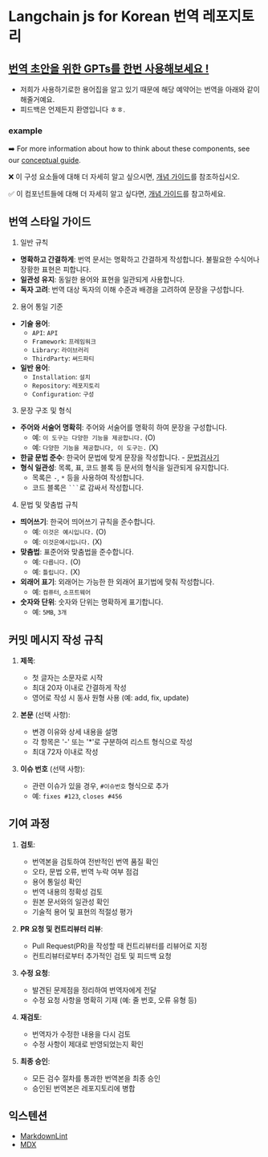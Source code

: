 # Langchain js for Korean 번역 레포지토리

## [번역 초안을 위한 GPTs를 한번 사용해보세요 !](https://chatgpt.com/g/g-HKKcizSKs-draft-translation-for-langchain-korean)

- 저희가 사용하기로한 용어집을 알고 있기 때문에 해당 예약어는 번역을 아래와 같이 해줄거예요.
- 피드백은 언제든지 환영입니다 ㅎㅎ.

### example  

➡️ For more information about how to think about these components, see our [conceptual guide](../../docs/concepts/#agents).

❌  이 구성 요소들에 대해 더 자세히 알고 싶으시면, [개념 가이드](../../docs/concepts/#agents)를 참조하십시오.

✅ 이 컴포넌트들에 대해 더 자세히 알고 싶다면, [개념 가이드](../../docs/concepts/#agents)를 참고하세요.

## 번역 스타일 가이드

1. 일반 규칙

- **명확하고 간결하게**: 번역 문서는 명확하고 간결하게 작성합니다. 불필요한 수식어나 장황한 표현은 피합니다.
- **일관성 유지**: 동일한 용어와 표현을 일관되게 사용합니다.
- **독자 고려**: 번역 대상 독자의 이해 수준과 배경을 고려하여 문장을 구성합니다.

2. 용어 통일 기준

- **기술 용어**:
  - `API`: `API`
  - `Framework`: `프레임워크`
  - `Library`: `라이브러리`
  - `ThirdParty`: `써드파티`
- **일반 용어**:
  - `Installation`: `설치`
  - `Repository`: `레포지토리`
  - `Configuration`: `구성`

3. 문장 구조 및 형식

- **주어와 서술어 명확히**: 주어와 서술어를 명확히 하여 문장을 구성합니다.
  - 예: `이 도구는 다양한 기능을 제공합니다.` (O)
  - 예: `다양한 기능을 제공합니다, 이 도구는.` (X)
- **한글 문법 준수**: 한국어 문법에 맞게 문장을 작성합니다. - [문법검사기](http://speller.cs.pusan.ac.kr/)
- **형식 일관성**: 목록, 표, 코드 블록 등 문서의 형식을 일관되게 유지합니다.
  - 목록은 `-`, `*` 등을 사용하여 작성합니다.
  - 코드 블록은 ` ``` `로 감싸서 작성합니다.

4. 문법 및 맞춤법 규칙

- **띄어쓰기**: 한국어 띄어쓰기 규칙을 준수합니다.
  - 예: `이것은 예시입니다.` (O)
  - 예: `이것은예시입니다.` (X)
- **맞춤법**: 표준어와 맞춤법을 준수합니다.
  - 예: `다릅니다.` (O)
  - 예: `틀립니다.` (X)
- **외래어 표기**: 외래어는 가능한 한 외래어 표기법에 맞춰 작성합니다.
  - 예: `컴퓨터`, `소프트웨어`
- **숫자와 단위**: 숫자와 단위는 명확하게 표기합니다.
  - 예: `5MB`, `3개`

## 커밋 메시지 작성 규칙

1. **제목**:

   - 첫 글자는 소문자로 시작
   - 최대 20자 이내로 간결하게 작성
   - 영어로 작성 시 동사 원형 사용 (예: add, fix, update)

2. **본문** (선택 사항):

   - 변경 이유와 상세 내용을 설명
   - 각 항목은 '-' 또는 '\*'로 구분하여 리스트 형식으로 작성
   - 최대 72자 이내로 작성

3. **이슈 번호** (선택 사항):
   - 관련 이슈가 있을 경우, `#이슈번호` 형식으로 추가
   - 예: `fixes #123`, `closes #456`

## 기여 과정

1. **검토**:

   - 번역본을 검토하여 전반적인 번역 품질 확인
   - 오타, 문법 오류, 번역 누락 여부 점검
   - 용어 통일성 확인
   - 번역 내용의 정확성 검토
   - 원본 문서와의 일관성 확인
   - 기술적 용어 및 표현의 적절성 평가

2. **PR 요청 및 컨트리뷰터 리뷰**:

   - Pull Request(PR)을 작성할 때 컨트리뷰터를 리뷰어로 지정
   - 컨트리뷰터로부터 추가적인 검토 및 피드백 요청

3. **수정 요청**:

   - 발견된 문제점을 정리하여 번역자에게 전달
   - 수정 요청 사항을 명확히 기재 (예: 줄 번호, 오류 유형 등)

4. **재검토**:

   - 번역자가 수정한 내용을 다시 검토
   - 수정 사항이 제대로 반영되었는지 확인

5. **최종 승인**:
   - 모든 검수 절차를 통과한 번역본을 최종 승인
   - 승인된 번역본은 레포지토리에 병합

## 익스텐션

- [MarkdownLint](https://marketplace.visualstudio.com/items?itemName=DavidAnson.vscode-markdownlint)
- [MDX](https://marketplace.visualstudio.com/items?itemName=unifiedjs.vscode-mdx)